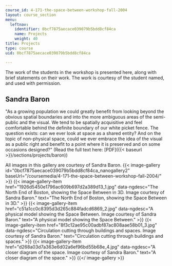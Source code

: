 ```yaml
---
course_id: 4-171-the-space-between-workshop-fall-2004
layout: course_section
menu:
  leftnav:
    identifier: 0bcf7875aecace039079b5bdd8cf84ca
    name: Projects
    weight: 40
title: Projects
type: course
uid: 0bcf7875aecace039079b5bdd8cf84ca

---
```


The work of the students in the workshop is presented here, along with brief statements on their work. The work is courtesy of the student named, and used with permission.

Sandra Baron
------------

"As a growing population we could greatly benefit from looking beyond the obvious spatial boundaries and into the more ambiguous areas of the semi-public and the visual. We tend to be spatially acquisitive and feel comfortable behind the definite boundary of our white picket fence. The question exists: can we ever look at space as a shared entity? And on the topic of non-physical space, could we ever embrace the idea of the visual as a public right and benefit to a point where it is preserved and on some occasions designed?" (Read the full text here: [PDF]({{< baseurl >}}/sections/projects/baron))

All images in this gallery are courtesy of Sandra Baron.
{{< image-gallery id="0bcf7875aecace039079b5bdd8cf84ca_nanogallery2" baseUrl="/coursemedia/4-171-the-space-between-workshop-fall-2004/" >}}
{{< image-gallery-item href="1926d5450e1796ac609b697d2a389d13_1.jpg" data-ngdesc="The North End of Boston, showing the Space Between in 3D. Image courtesy of Sandra Baron." text="The North End of Boston, showing the Space Between in 3D." >}}
{{< image-gallery-item href="c51a1cc0c8395d3d265c884fadcd6869_2.jpg" data-ngdesc="A physical model showing the Space Between. Image courtesy of Sandra Baron." text="A physical model showing the Space Between." >}}
{{< image-gallery-item href="8f3c12ae95c00adbf87ac808aae58b01_3.jpg" data-ngdesc="Circulation cutting through buildings and spaces. Image courtesy of Sandra Baron." text="Circulation cutting through buildings and spaces." >}}
{{< image-gallery-item href="d268a03d7a363e6d02a6ef96bd55b68e_4.jpg" data-ngdesc="A closer diagram of the space. Image courtesy of Sandra Baron." text="A closer diagram of the space." >}}
{{</ image-gallery >}}